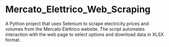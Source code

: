 # Mercato_Elettrico_Web_Scraping
A Python project that uses Selenium to scrape electricity prices and volumes from the Mercato Elettrico website. The script automates interaction with the web page to select options and download data in XLSX format.
